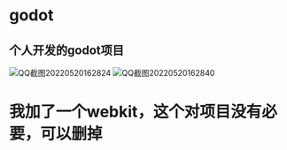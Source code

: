 # godot
## 个人开发的godot项目
![QQ截图20220520162824](https://user-images.githubusercontent.com/95969192/169487569-e4419205-8178-4f0c-928e-b9563addf41e.png)
![QQ截图20220520162840](https://user-images.githubusercontent.com/95969192/169487578-5bb4f54b-8094-461c-a06f-5e1c91d066bd.png)
# 我加了一个webkit，这个对项目没有必要，可以删掉
